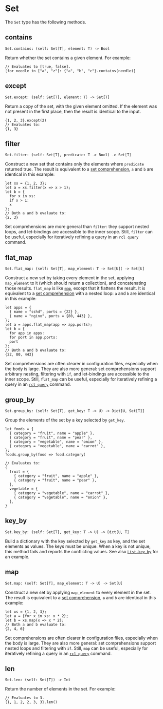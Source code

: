 # Set

The `Set` type has the following methods.

## contains

```rcl
Set.contains: (self: Set[T], element: T) -> Bool
```

Return whether the set contains a given element. For example:

```rcl
// Evaluates to [true, false].
[for needle in ["a", "z"]: {"a", "b", "c"}.contains(needle)]
```

## except

```rcl
Set.except: (self: Set[T], element: T) -> Set[T]
```

Return a copy of the set, with the given element omitted. If the element was not
present in the first place, then the result is identical to the input.

```rcl
{1, 2, 3}.except(2)
// Evaluates to:
{1, 3}
```

## filter

```rcl
Set.filter: (self: Set[T], predicate: T -> Bool) -> Set[T]
```

Construct a new set that contains only the elements where `predicate` returned
true. The result is equivalent to a [set comprehension](syntax.md#comprehensions),
`a` and `b` are identical in this example:

```rcl
let xs = {1, 2, 3};
let a = xs.filter(x => x > 1);
let b = {
  for x in xs:
  if x > 1:
  x
};
// Both a and b evaluate to:
{2, 3}
```

Set comprehensions are more general than `filter`: they support nested loops,
and let-bindings are accessible to the inner scope. Still, `filter` can be
useful, especially for iteratively refining a query in an [`rcl query`][query]
command.

[query]: rcl_query.md

## flat_map

```rcl
Set.flat_map: (self: Set[T], map_element: T -> Set[U]) -> Set[U]
```

Construct a new set by taking every element in the set, applying `map_element`
to it (which should return a collection), and concatenating those results.
`flat_map` is like [`map`](#map), except that it flattens the result. It is
equivalent to a [set comprehension](syntax.md#comprehensions) with a nested
loop: `a` and `b` are identical in this example:

```rcl
let apps = {
  { name = "sshd", ports = {22} },
  { name = "nginx", ports = {80, 443} },
};
let a = apps.flat_map(app => app.ports);
let b = {
  for app in apps:
  for port in app.ports:
  port
};
// Both a and b evaluate to:
{22, 80, 443}
```

Set comprehensions are often clearer in configuration files, especially when
the body is large. They are also more general: set comprehensions support
arbitrary nesting, filtering with `if`, and let-bindings are accessible to the
inner scope. Still, `flat_map` can be useful, especially for iteratively
refining a query in an [`rcl query`][query] command.

## group_by

```rcl
Set.group_by: (self: Set[T], get_key: T -> U) -> Dict[U, Set[T]]
```

Group the elements of the set by a key selected by `get_key`.

```rcl
let foods = {
  { category = "fruit", name = "apple" },
  { category = "fruit", name = "pear" },
  { category = "vegetable", name = "onion" },
  { category = "vegetable", name = "carrot" },
};
foods.group_by(food => food.category)

// Evaluates to:
{
  fruit = {
    { category = "fruit", name = "apple" },
    { category = "fruit", name = "pear" },
  },
  vegetable = {
    { category = "vegetable", name = "carrot" },
    { category = "vegetable", name = "onion" },
  },
}
```

## key_by

```rcl
Set.key_by: (self: Set[T], get_key: T -> U) -> Dict[U, T]
```

Build a dictionary with the key selected by `get_key` as key, and the set
elements as values. The keys must be unique. When a key is not unique, this
method fails and reports the conflicting values. See also
[`List.key_by`](type_list.md#key_by) for an example.

## map

```rcl
Set.map: (self: Set[T], map_element: T -> U) -> Set[U]
```

Construct a new set by applying `map_element` to every element in the set.
The result is equivalent to a [set comprehension](syntax.md#comprehensions),
`a` and `b` are identical in this example:

```rcl
let xs = {1, 2, 3};
let a = {for x in xs: x * 2};
let b = xs.map(x => x * 2);
// Both a and b evaluate to:
{2, 4, 6}
```

Set comprehensions are often clearer in configuration files, especially when
the body is large. They are also more general: set comprehensions support
nested loops and filtering with `if`. Still, `map` can be useful, especially
for iteratively refining a query in an [`rcl query`][query] command.

## len

```rcl
Set.len: (self: Set[T]) -> Int
```

Return the number of elements in the set. For example:

```rcl
// Evaluates to 3.
{1, 1, 2, 2, 3, 3}.len()
```
